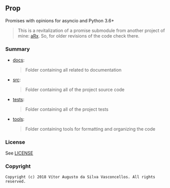 ## Prop
Promises with opinions for asyncio and Python 3.6+

> This is a revitalization of a promise submodule from another project of mine: [aRx](https://github.com/HeavenVolkoff/aRx).
> So, for older revisions of the code check there.

### Summary
+ [docs](./docs):
    > Folder containing all related to documentation 
+ [src](./src):
    > Folder containing all of the project source code
+ [tests](./tests):
    > Folder containing all of the project tests
+ [tools](./tools):
    > Folder containing tools for formatting and organizing the code
    
### License
See [LICENSE](./LICENSE)

### Copyright
    Copyright (c) 2018 Vítor Augusto da Silva Vasconcellos. All rights reserved.
